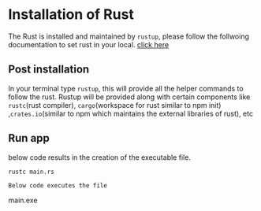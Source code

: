 # Installation of Rust

The Rust is installed and maintained by `rustup`, please follow the follwoing documentation to set rust in your local. [click here](https://www.rust-lang.org/tools/install)<br>

## Post installation

In your terminal type `rustup`, this will provide all the helper commands to follow the rust. Rustup will be provided along with certain components like `rustc`(rust compiler), `cargo`(workspace for rust similar to npm init) ,`crates.io`(similar to npm which maintains the external libraries of rust), etc

## Run app

below code results in the creation of the executable file.
```
rustc main.rs

Below code executes the file
```
main.exe

